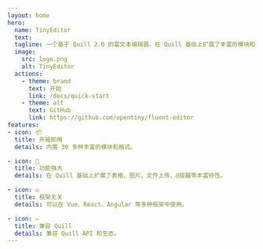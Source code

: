 ```yaml
---
layout: home
hero:
  name: TinyEditor
  text:
  tagline: 一个基于 Quill 2.0 的富文本编辑器，在 Quill 基础上扩展了丰富的模块和格式，功能强大、开箱即用。
  image:
    src: logo.png
    alt: TinyEditor
  actions:
    - theme: brand
      text: 开始
      link: /docs/quick-start
    - theme: alt
      text: GitHub
      link: https://github.com/opentiny/fluent-editor
features:
- icon: 📦
  title: 开箱即用
  details: 内置 30 多种丰富的模块和格式。

- icon: 📝
  title: 功能强大
  details: 在 Quill 基础上扩展了表格、图片、文件上传、@提醒等丰富特性。

- icon: ⚖️
  title: 框架无关
  details: 可以在 Vue、React、Angular 等多种框架中使用。

- icon: ✏️
  title: 兼容 Quill
  details: 兼容 Quill API 和生态。
---
```

